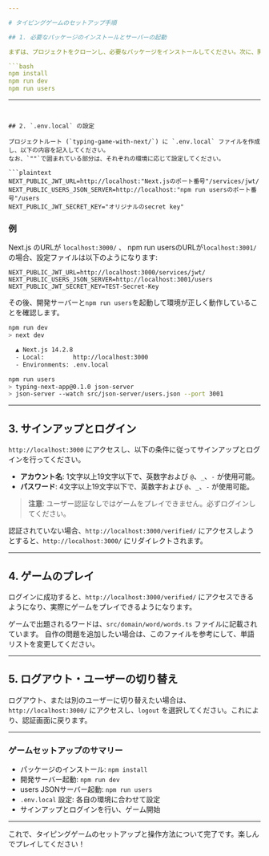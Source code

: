 ```yaml
---

# タイピングゲームのセットアップ手順

## 1. 必要なパッケージのインストールとサーバーの起動

まずは、プロジェクトをクローンし、必要なパッケージをインストールしてください。次に、開発サーバーと`users`を起動します。

```bash
npm install
npm run dev
npm run users
```

---
```


## 2. `.env.local` の設定

プロジェクトルート (`typing-game-with-next/`) に `.env.local` ファイルを作成し、以下の内容を記入してください。
なお、`""`で囲まれている部分は、それぞれの環境に応じて設定してください。

```plaintext
NEXT_PUBLIC_JWT_URL=http://localhost:"Next.jsのポート番号"/services/jwt/
NEXT_PUBLIC_USERS_JSON_SERVER=http://localhost:"npm run usersのポート番号"/users
NEXT_PUBLIC_JWT_SECRET_KEY="オリジナルのsecret key"
```

### **例**

Next.js のURLが `localhost:3000/` 、 npm run usersのURLが`localhost:3001/`の場合、設定ファイルは以下のようになります:

```plaintext
NEXT_PUBLIC_JWT_URL=http://localhost:3000/services/jwt/
NEXT_PUBLIC_USERS_JSON_SERVER=http://localhost:3001/users
NEXT_PUBLIC_JWT_SECRET_KEY=TEST-Secret-Key
```

その後、開発サーバーと`npm run users`を起動して環境が正しく動作していることを確認します。

```bash
npm run dev
> next dev

  ▲ Next.js 14.2.8
  - Local:        http://localhost:3000
  - Environments: .env.local

npm run users
> typing-next-app@0.1.0 json-server
> json-server --watch src/json-server/users.json --port 3001
```

---

## 3. サインアップとログイン

`http://localhost:3000` にアクセスし、以下の条件に従ってサインアップとログインを行ってください。

- **アカウント名**: 1文字以上19文字以下で、英数字および `@`、`_`、`-` が使用可能。
- **パスワード**: 4文字以上19文字以下で、英数字および `@`、`_`、`-` が使用可能。

> **注意**: ユーザー認証なしではゲームをプレイできません。必ずログインしてください。

認証されていない場合、`http://localhost:3000/verified/` にアクセスしようとすると、`http://localhost:3000/` にリダイレクトされます。

---


## 4. ゲームのプレイ

ログインに成功すると、`http://localhost:3000/verified/` にアクセスできるようになり、実際にゲームをプレイできるようになります。

ゲームで出題されるワードは、`src/domain/word/words.ts` ファイルに記載されています。
自作の問題を追加したい場合は、このファイルを参考にして、単語リストを変更してください。

---

## 5. ログアウト・ユーザーの切り替え

ログアウト、または別のユーザーに切り替えたい場合は、`http://localhost:3000/` にアクセスし、`logout` を選択してください。これにより、認証画面に戻ります。

---

### ゲームセットアップのサマリー

- パッケージのインストール: `npm install`
- 開発サーバー起動: `npm run dev`
- users JSONサーバー起動: `npm run users`
- `.env.local` 設定: 各自の環境に合わせて設定
- サインアップとログインを行い、ゲーム開始

---

これで、タイピングゲームのセットアップと操作方法について完了です。楽しんでプレイしてください！
